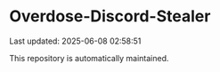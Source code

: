 # Overdose-Discord-Stealer

Last updated: 2025-06-08 02:58:51

This repository is automatically maintained.

